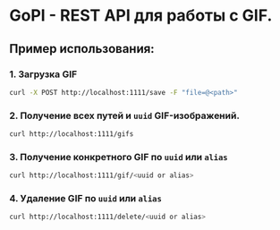 # GoPI - REST API для работы с GIF.

## Пример использования:

### 1. Загрузка GIF
```bash
curl -X POST http://localhost:1111/save -F "file=@<path>"
```
### 2. Получение всех путей и `uuid` GIF-изображений.
```bash
curl http://localhost:1111/gifs
```
### 3. Получение конкретного GIF по `uuid` или `alias`
```bash
curl http://localhost:1111/gif/<uuid or alias>
```
### 4. Удаление GIF по `uuid` или `alias`
```bash
curl http://localhost:1111/delete/<uuid or alias>
```